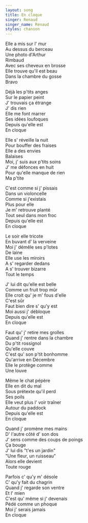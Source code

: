```yaml
---
layout: song
title: En cloque
singer: Renaud
singer_name: Renaud
styles: chanson
---
```

Elle a mis sur l' mur  
Au dessus du berceau  
Une photo d'Arthur  
Rimbaud  
Avec ses cheveux en brosse  
Elle trouve qu'il est beau  
Dans la chambre du gosse  
Bravo  
  
Déjà les p'tits anges  
Sur le papier peint  
J' trouvais ça étrange  
J' dis rien  
Elle me font marrer  
Ses idées loufoques  
Depuis qu'elle est  
En cloque  
  
Elle s' réveille la nuit  
Pour bouffer des fraises  
Elle a des envies  
Balaises  
Moi, j' suis aux p'tits soins  
J' me défonces en huit  
Pour qu'elle manque de rien  
Ma p'tite  
  
C'est comme si j' pissais  
Dans un violoncelle  
Comme si j'existais  
Plus pour elle  
Je m' retrouve planté  
Tout seul dans mon froc  
Depuis qu'elle est  
En cloque  
  
Le soir elle tricote  
En buvant d' la verveine  
Moi j' démêle ses p'lotes  
De laine  
Elle use les miroirs  
A s' regarder dedans  
A s' trouver bizarre  
Tout le temps  
  
J' lui dit qu'elle est belle  
Comme un fruit trop mûr  
Elle croit qu' je m' fous d'elle  
C'est sûr  
Faut bien dire s' qu'y est  
Moi aussi j' débloque  
Depuis qu'elle est  
En cloque  
  
Faut qu' j' retire mes grolles  
Quand j' rentre dans la chambre  
Du p'tit rossignol  
Qu'elle couve  
C'est qu' son p'tit bonhomme  
Qu'arrive en Décembre  
Elle le protège comme  
Une louve  
  
Même le chat pépère  
Elle en dit du mal  
Sous prétexte qu'il perd  
Ses poils  
Elle veut plus l' voir traîner  
Autour du paddock  
Depuis qu'elle est  
En cloque  
  
Quand j' promène mes mains  
D' l'autre côté d' son dos  
J' sens comme des coups de poings  
Ça bouge  
J' lui dis "t'es un jardin"  
"Une fleur, un ruisseau"  
Alors elle devient  
Toute rouge  
  
Parfois c' qu'y m' désole  
C' qu'y fait du chagrin  
Quand j' regarde son ventre  
Et l' mien  
C'est qu' même si j' devenais  
Pédé comme un phoque  
Moi j' serais jamais  
En cloque  
